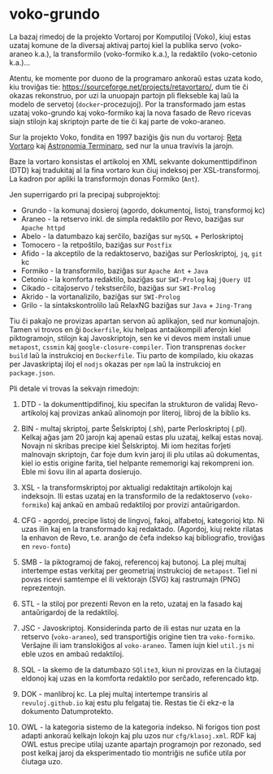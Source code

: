# voko-grundo

La bazaj rimedoj de la projekto Vortaroj por Komputiloj (Voko), kiuj estas uzataj komune de la diversaj aktivaj partoj kiel la publika servo (voko-araneo k.a.), la transformilo (voko-formiko k.a.), la redaktilo (voko-cetonio k.a.)...

Atentu, ke momente por duono de la programaro ankoraŭ estas uzata kodo, kiu troviĝas tie: https://sourceforge.net/projects/retavortaro/, dum tie ĉi okazas rekonstruo, por uzi la unuopajn partojn pli flekseble kaj laŭ la modelo de servetoj (`docker`-procezujoj). Por la transformado jam estas uzataj voko-grundo kaj voko-formiko
kaj la nova fasado de Revo ricevas siajn stilojn kaj skriptojn parte de tie ĉi kaj parte de voko-araneo.

Sur la projekto Voko, fondita en 1997 baziĝis ĝis nun du vortaroj: [Reta Vortaro](http://reta-voratro.de) kaj 
[Astronomia Terminaro](https://web.archive.org/web/20090709225214/http://www.esperanto.org/AEK/AT),
sed nur la unua travivis la jarojn.

Baze la vortaro konsistas el artikoloj en XML sekvante dokumenttipdifinon (DTD) kaj tradukitaj al la fina vortaro kun ĉiuj indeksoj per XSL-transformoj. La kadron por apliki la transformojn donas Formiko (`Ant`).

Jen superrigardo pri la precipaj subprojektoj:
- Grundo - la komunaj dosieroj (agordo, dokumentoj, listoj, transformoj kc)
- Araneo - la retservo inkl. de simpla redaktilo por Revo, baziĝas sur `Apache httpd`
- Abelo - la datumbazo kaj serĉilo, baziĝas sur `mySQL` + Perloskriptoj
- Tomocero - la retpoŝtilo, baziĝas sur `Postfix`
- Afido - la akceptilo de la redaktoservo, baziĝas sur Perloskriptoj, `jq`, `git` kc
- Formiko - la transformilo, baziĝas sur `Apache Ant` + `Java`
- Cetonio - la komforta redaktilo, baziĝas sur `SWI-Prolog` kaj `jQuery UI`
- Cikado - citaĵoservo / tekstserĉilo, baziĝas sur `SWI-Prolog`
- Akrido - la vortanalizilo, baziĝas sur `SWI-Prolog` 
- Grilo - la sintakskontrolilo laŭ RelaxNG baziĝas sur `Java` + `Jing-Trang`

Tiu ĉi pakaĵo ne provizas apartan servon aŭ aplikaĵon, sed nur komunaĵojn. Tamen vi trovos en ĝi `Dockerfile`, kiu helpas antaŭkompili aferojn kiel piktogramojn, stilojn kaj Javoskriptojn, sen ke vi devos mem instali unue `metapost`, `cssmin` kaj `google-closure-compiler`. Tion transprenas `docker build` laŭ la instrukcioj en `Dockerfile`. Tiu parto de kompilado, kiu okazas per Javaskriptaj iloj el `nodjs` okazas per `npm` laŭ la instrukcioj en `package.json`.

Pli detale vi trovas la sekvajn rimedojn:

1. DTD - la dokumenttipdifinoj, kiu specifan la strukturon de validaj Revo-artikoloj kaj provizas ankaŭ 
alinomojn por literoj, libroj de la biblio ks.

1. BIN - multaj skriptoj, parte Ŝelskriptoj (.sh), parte Perloskriptoj (.pl). Kelkaj aĝas jam 20 jarojn kaj apenaŭ estas plu uzataj, kelkaj estas novaj. Novajn ni skribas precipe kiel Ŝelskriptoj. Mi iom hezitas forĵeti malnovajn skriptojn, ĉar foje dum kvin jaroj ili plu utilas aŭ dokumentas, kiel io estis origine farita, tiel helpante rememorigi kaj rekompreni ion. Eble mi ŝovu ilin al aparta dosierujo.

1. XSL - la transformskriptoj por aktualigi redaktitajn artikolojn kaj indeksojn. Ili estas uzataj en la transformilo de la redaktoservo (`voko-formiko`) kaj ankaŭ en ambaŭ redaktiloj por provizi antaŭrigardon.

1. CFG - agordoj, precipe listoj de lingvoj, fakoj, alfabetoj, kategorioj ktp. Ni uzas ilin kaj en la transformado kaj redaktado. (Agordoj, kiuj rekte rilatas la enhavon de Revo, t.e. aranĝo de ĉefa indekso kaj bibliografio, troviĝas en `revo-fonto`)

1. SMB - la piktogramoj de fakoj, referencoj kaj butonoj. La plej multaj intertempe estas verkitaj per geometriaj instrukcioj de `metapost`. Tiel ni povas ricevi samtempe el ili vektorajn (SVG) kaj rastrumajn (PNG) reprezentojn.

1. STL - la stiloj por prezenti Revon en la reto, uzataj en la fasado kaj antaŭrigardoj de la redaktiloj.

1. JSC - Javoskriptoj. Konsiderinda parto de ili estas nur uzata en la retservo (`voko-araneo`), sed transportiĝis origine tien tra `voko-formiko`. Verŝajne ili iam translokiĝos al `voko-araneo`.
Tamen iujn kiel `util.js` ni eble uzos en ambaŭ redaktiloj.

1. SQL - la skemo de la datumbazo `SQlite3`, kiun ni provizas en la ĉiutagaj eldonoj kaj uzas en la komforta redaktilo por serĉado, referencado ktp.

1. DOK - manlibroj kc. La plej multaj intertempe transiris al `revuloj.github.io` kaj estu plu felgataj tie. Restas tie ĉi ekz-e la dokumento Datumprotekto.

1. OWL - la kategoria sistemo de la kategoria indekso. Ni forigos tion post adapti ankoraŭ kelkajn lokojn kaj plu uzos nur `cfg/klasoj.xml`. RDF kaj OWL estus precipe utilaj uzante apartajn programojn por rezonado, sed post kelkaj jaroj da eksperimentado tio montriĝis ne sufiĉe utila por ĉiutaga uzo.
